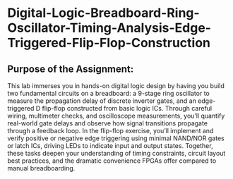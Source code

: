 # Digital-Logic-Breadboard-Ring-Oscillator-Timing-Analysis-Edge-Triggered-Flip-Flop-Construction

## Purpose of the Assignment:
This lab immerses you in hands-on digital logic design by having you build two fundamental circuits on a breadboard: a 9-stage ring oscillator to measure the propagation delay of discrete inverter gates, and an edge-triggered D flip-flop constructed from basic logic ICs. Through careful wiring, multimeter checks, and oscilloscope measurements, you’ll quantify real-world gate delays and observe how signal transitions propagate through a feedback loop. In the flip-flop exercise, you’ll implement and verify positive or negative edge triggering using minimal NAND/NOR gates or latch ICs, driving LEDs to indicate input and output states. Together, these tasks deepen your understanding of timing constraints, circuit layout best practices, and the dramatic convenience FPGAs offer compared to manual breadboarding.
